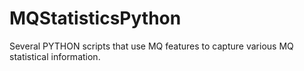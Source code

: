 # MQStatisticsPython
Several PYTHON scripts that use MQ features to capture various MQ statistical information.
